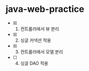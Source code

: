 # java-web-practice
- [x] 01. 컨트롤러에서 뷰 분리
- [x] 02. 싱글 커넥션 적용
- [x] 03. 컨트롤러에서 모델 분리
- [ ] 04. 싱글 DAO 적용